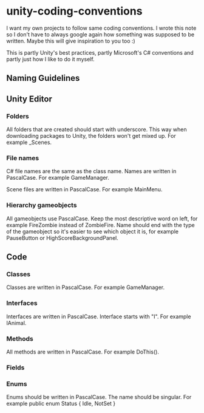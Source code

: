 # unity-coding-conventions
I want my own projects to follow same coding conventions. I wrote this note so I don't have to always google again how something was supposed to be written. Maybe this will give inspiration to you too :)

This is partly Unity's best practices, partly Microsoft's C# conventions and partly just how I like to do it myself.

## Naming Guidelines

## Unity Editor

### Folders
All folders that are created should start with underscore. This way when downloading packages to Unity, the folders won't get mixed up. For example _Scenes.

### File names
C# file names are the same as the class name. Names are written in PascalCase. For example GameManager.

Scene files are written in PascalCase. For example MainMenu.

### Hierarchy gameobjects
All gameobjects use PascalCase. Keep the most descriptive word on left, for example FireZombie instead of ZombieFire. Name should end with the type of the gameobject so it's easier to see which object it is, for example PauseButton or HighScoreBackgroundPanel.

## Code

### Classes
Classes are written in PascalCase. For example GameManager.

### Interfaces
Interfaces are written in PascalCase. Interface starts with "I". For example IAnimal.

### Methods
All methods are written in PascalCase. For example DoThis().

### Fields

### Enums
Enums should be written in PascalCase. The name should be singular. For example public enum Status { Idle, NotSet }
